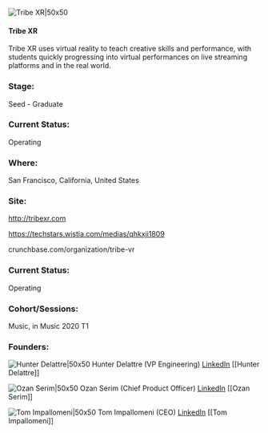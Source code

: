 

![Tribe XR|50x50](https://apimg.techstars.com/connect/images/image_files/5e97890aa36c115d5900000a/original/Screen_Shot_2020-04-15_at_3.13.59_PM.png)

#### Tribe XR
Tribe XR uses virtual reality to teach creative skills and performance, with students quickly progressing into virtual performances on live streaming platforms and in the real world.

### Stage: 
Seed - Graduate 

### Current Status: 
Operating

### Where:
San Francisco, California, United States

### Site:
http://tribexr.com

https://techstars.wistia.com/medias/qhkxji1809

crunchbase.com/organization/tribe-vr

### Current Status: 
Operating

### Cohort/Sessions: 
Music, in Music 2020 T1

### Founders: 

![Hunter Delattre|50x50](https://apimg.techstars.com/connect/images/image_files/5e9774dca36c115d3b0000b4/original/Hunter_-_headshot.png) Hunter Delattre (VP Engineering) [LinkedIn](https://linkedin.com/in/hunter-delattre-a60962139) [[Hunter Delattre]]

![Ozan Serim|50x50](https://apimg.techstars.com/connect/images/image_files/5e3376e9a36c1171ea00008b/original/ozan_pic_512.png) Ozan Serim (Chief Product Officer) [LinkedIn](https://linkedin.com/in/ozanserim) [[Ozan Serim]]

![Tom Impallomeni|50x50](https://apimg.techstars.com/connect/images/image_files/5e31ef0a34a60d7993000087/original/Tom_-_headshot.jpg) Tom Impallomeni (CEO) [LinkedIn](https://linkedin.com/in/tomimpallomeni) [[Tom Impallomeni]]


